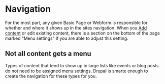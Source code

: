 # Navigation
For the most part, any given Basic Page or Webform is responsible for whether
and where it shows up in the sites navigation. When you [Add
content](http://antiochcollege.org/node/add) or edit existing content,
there is a section on the bottom of the page marked "Menu settings" if
you are able to adjust this setting.

## Not all content gets a menu
Types of content that tend to show up in large lists like events or blog
posts do not need to be assigned menu settings. Drupal is smarte enough
to create the navigation for these types for you.
